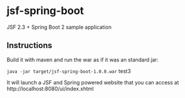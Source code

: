 # jsf-spring-boot
JSF 2.3 + Spring Boot 2 sample application

## Instructions
Build it with maven and run the war as if it was an standard jar:

`java -jar target/jsf-spring-boot-1.0.0.war`
test3

It will launch a JSF and Spring powered website that you can access at http://localhost:8080/ui/index.xhtml

